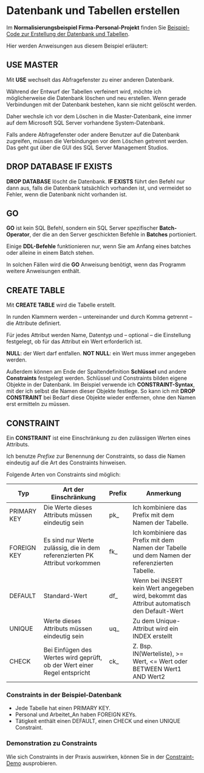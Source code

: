 # Datenbank und Tabellen erstellen

Im **Normalisierungsbeispiel Firma-Personal-Projekt** finden Sie [Beispiel-Code zur Erstellung der Datenbank und Tabellen](../Normalisierung/Firma-Personal-Projekt%20(Herdt)/Struktur.ipynb).

Hier werden Anweisungen aus diesem Beispiel erläutert:

## USE MASTER

Mit **USE** wechselt das Abfragefenster zu einer anderen Datenbank.

Während der Entwurf der Tabellen verfeinert wird, möchte ich möglicherweise die Datenbank löschen und neu erstellen.
Wenn gerade Verbindungen mit der Datenbank bestehen, kann sie nicht gelöscht werden.

Daher wechsle ich vor dem Löschen in die Master-Datenbank, eine immer auf dem Microsoft SQL Server vorhandene System-Datenbank.

Falls andere Abfragefenster oder andere Benutzer auf die Datenbank zugreifen, müssen die Verbindungen vor dem Löschen getrennt werden. Das geht gut über die GUI des SQL Server Management Studios.

## DROP DATABASE IF EXISTS

**DROP DATABASE** löscht die Datenbank. **IF EXISTS** führt den Befehl nur dann aus, falls die Datenbank tatsächlich vorhanden ist, und vermeidet so Fehler, wenn die Datenbank nicht vorhanden ist.

## GO

**GO** ist kein SQL Befehl, sondern ein SQL Server spezifischer **Batch-Operator**, der die an den Server geschickten Befehle in **Batches** portioniert.

Einige **DDL-Befehle** funktionieren nur, wenn Sie am Anfang eines batches oder alleine in einem Batch stehen.

In solchen Fällen wird die **GO** Anweisung benötigt, wenn das Programm weitere Anweisungen enthält.

## CREATE TABLE

Mit **CREATE TABLE** wird die Tabelle erstellt.

In runden Klammern werden – untereinander und durch Komma getrennt – die Attribute definiert.

Für jedes Attribut werden Name, Datentyp und – optional – die Einstellung festgelegt, ob für das Attribut ein Wert erforderlich ist.

**NULL**: der Wert darf entfallen.
**NOT NULL**: ein Wert muss immer angegeben werden.

Außerdem können am Ende der Spaltendefinition **Schlüssel** und andere **Constraints** festgelegt werden. Schlüssel und Constraints bilden eigene Objekte in der Datenbank. Im Beispiel verwende ich **CONSTRAINT-Syntax**, mit der ich selbst die Namen dieser Objekte festlege. So kann ich mit **DROP CONSTRAINT** bei Bedarf diese Objekte wieder entfernen, ohne den Namen erst ermitteln zu müssen.

## CONSTRAINT

Ein **CONSTRAINT** ist eine Einschränkung zu den zulässigen Werten eines Attributs.

Ich benutze *Prefixe* zur Benennung der Constraints, so dass die Namen eindeutig auf die Art des Constraints hinweisen.

Folgende Arten von Constraints sind möglich:

| Typ | Art der Einschränkung | Prefix | Anmerkung
| --- | --- | --- | --- |
| PRIMARY KEY | Die Werte dieses Attributs müssen eindeutig sein | pk_ | Ich kombiniere das Prefix mit dem Namen der Tabelle. |
| FOREIGN KEY | Es sind nur Werte zulässig, die in dem referenzierten PK Attribut vorkommen | fk_ | Ich kombiniere das Prefix mit dem Namen der Tabelle und dem Namen der referenzierten Tabelle. |
| DEFAULT | Standard-Wert | df_ | Wenn bei INSERT kein Wert angegeben wird, bekommt das Attribut automatisch den Default-Wert |
| UNIQUE | Werte dieses Attributs müssen eindeutig sein | uq_ | Zu dem Unique-Attribut wird ein INDEX erstellt |
| CHECK | Bei Einfügen des Wertes wird geprüft, ob der Wert einer Regel entspricht | ck_ | Z. Bsp. IN(Werteliste), >= Wert, <= Wert oder BETWEEN Wert1 AND Wert2 |

### Constraints in der Beispiel-Datenbank

- Jede Tabelle hat einen PRIMARY KEY.
- Personal und Arbeitet_An haben FOREIGN KEYs.
- Tätigkeit enthält einen DEFAULT, einen CHECK und einen UNIQUE Constraint.

### Demonstration zu Constraints

Wie sich Constraints in der Praxis auswirken, können Sie in der [Constraint-Demo](../Normalisierung/Firma-Personal-Projekt%20(Herdt)/Constraint-Demo.ipynb) ausprobieren.
